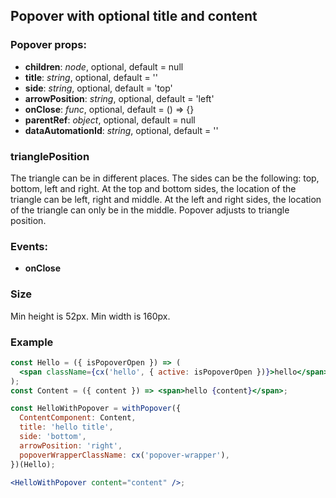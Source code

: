 ## **Popover with optional title and content**

### Popover props:

- **children**: _node_, optional, default = null
- **title**: _string_, optional, default = ''
- **side**: _string_, optional, default = 'top'
- **arrowPosition**: _string_, optional, default = 'left'
- **onClose**: _func_, optional, default = () => {}
- **parentRef**: _object_, optional, default = null
- **dataAutomationId**: _string_, optional, default = ''

### trianglePosition

The triangle can be in different places.
The sides can be the following: top, bottom, left and right.
At the top and bottom sides, the location of the triangle can be left, right and middle.
At the left and right sides, the location of the triangle can only be in the middle.
Popover adjusts to triangle position.

### Events:

- **onClose**

### Size

Min height is 52px.
Min width is 160px.

### Example

```jsx
const Hello = ({ isPopoverOpen }) => (
  <span className={cx('hello', { active: isPopoverOpen })}>hello</span>
);
const Content = ({ content }) => <span>hello {content}</span>;

const HelloWithPopover = withPopover({
  ContentComponent: Content,
  title: 'hello title',
  side: 'bottom',
  arrowPosition: 'right',
  popoverWrapperClassName: cx('popover-wrapper'),
})(Hello);

<HelloWithPopover content="content" />;
```
